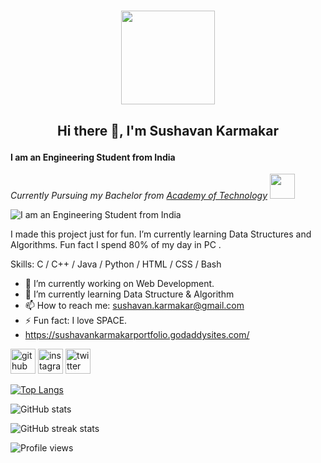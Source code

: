<h1> <p align="center"> <img src="https://media.tenor.com/GCySsw-9YXUAAAAC/hi.gif" width="150">
<h2> <p align="center"> Hi there 👋, I'm Sushavan Karmakar </h2></p>

#### I am an Engineering Student from India
<p><em> Currently Pursuing my Bachelor from <a href="https://aot.edu.in/">Academy of Technology</a> <img src="![image](https://user-images.githubusercontent.com/97795991/193498885-332911b0-1aab-4007-9f8e-f124fc82feec.png)" width="40"></br></em></p>

![I am an Engineering Student from India](https://wallpapercave.com/wp/wp1828912.png)

I made this project just for fun. I’m currently learning Data Structures and Algorithms. Fun fact I spend 80% of my day in PC .

Skills: C / C++ / Java / Python / HTML / CSS / Bash

- 🔭 I’m currently working on Web Development. 
- 🌱 I’m currently learning Data Structure & Algorithm 
- 📫 How to reach me: sushavan.karmakar@gmail.com 
- ⚡ Fun fact: I love SPACE. 
- https://sushavankarmakarportfolio.godaddysites.com/


[<img src='https://cdn.jsdelivr.net/npm/simple-icons@3.0.1/icons/github.svg' alt='github' height='40'>](https://github.com/Sushavan20)  [<img src='https://cdn.jsdelivr.net/npm/simple-icons@3.0.1/icons/instagram.svg' alt='instagram' height='40'>](https://www.instagram.com/sushavan20/)  [<img src='https://cdn.jsdelivr.net/npm/simple-icons@3.0.1/icons/twitter.svg' alt='twitter' height='40'>](https://twitter.com/@iamgublu)  

[![Top Langs](https://github-readme-stats.vercel.app/api/top-langs/?username=Sushavan20)](https://github.com/anuraghazra/github-readme-stats)

![GitHub stats](https://github-readme-stats.vercel.app/api?username=Sushavan20&show_icons=true)  

![GitHub streak stats](https://github-readme-streak-stats.herokuapp.com/?user=Sushavan20)  

![Profile views](https://gpvc.arturio.dev/Sushavan20)  

